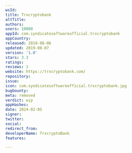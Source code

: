 ```yaml
---
wsId: 
title: Trxcryptobank
altTitle: 
authors: 
users: 10000
appId: com.syndicatesoftwareofficial.trxcryptobank
appCountry: 
released: 2019-08-06
updated: 2019-08-07
version: '1.0'
stars: 3.3
ratings: 
reviews: 1
website: https://trxcryptobank.com/
repository: 
issue: 
icon: com.syndicatesoftwareofficial.trxcryptobank.jpg
bugbounty: 
meta: removed
verdict: wip
appHashes: 
date: 2024-02-05
signer: 
twitter: 
social: 
redirect_from: 
developerName: TrxcryptoBank
features: 

---
```


